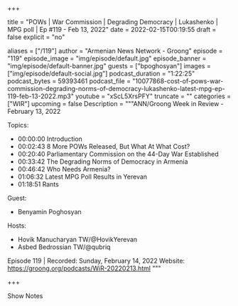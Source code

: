 
+++

title = "POWs | War Commission | Degrading Democracy | Lukashenko | MPG poll | Ep #119 - Feb 13, 2022"
date = 2022-02-15T00:19:55
draft = false
explicit = "no"

aliases = ["/119"]
author = "Armenian News Network - Groong"
episode = "119"
episode_image = "img/episode/default.jpg"
episode_banner = "img/episode/default-banner.jpg"
guests = ["bpoghosyan"]
images = ["img/episode/default-social.jpg"]
podcast_duration = "1:22:25"
podcast_bytes = 59393461
podcast_file = "10077868-cost-of-pows-war-commission-degrading-norms-of-democracy-lukashenko-latest-mpg-ep-119-feb-13-2022.mp3"
youtube = "xScL5XrsPFY"
truncate = ""
categories = ["WIR"]
upcoming = false
Description = """ANN/Groong Week in Review - February 13, 2022

Topics:
* 00:00:00 Introduction
* 00:02:43 8 More POWs Released, But What At What Cost?
* 00:20:40 Parliamentary Commission on the 44-Day War Established
* 00:33:42 The Degrading Norms of Democracy in Armenia
* 00:46:42 Who Needs Armenia?
* 01:06:32 Latest MPG Poll Results in Yerevan
* 01:18:51 Rants

Guest:
* Benyamin Poghosyan

Hosts:
* Hovik Manucharyan TW/@HovikYerevan
* Asbed Bedrossian TW/@qubriq

Episode 119 | Recorded: Sunday, February 14, 2022
Website: https://groong.org/podcasts/WiR-20220213.html
"""

+++

Show Notes

